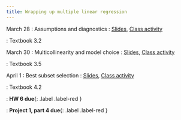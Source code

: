 ```yaml
---
title: Wrapping up multiple linear regression
---
```


March 28
: Assumptions and diagnostics
  : [Slides](https://sta112-s22.github.io/slides/lecture_24.html), [Class activity](https://sta112-s22.github.io/class_activities/ca_lecture_24.html)

: Textbook 3.2

March 30
: Multicollinearity and model choice
  : [Slides](https://sta112-s22.github.io/slides/lecture_25.html), [Class activity](https://sta112-s22.github.io/class_activities/ca_lecture_25.html)

: Textbook 3.5

April 1
: Best subset selection
  : [Slides](https://sta112-s22.github.io/slides/lecture_26.html), [Class activity](https://sta112-s22.github.io/class_activities/ca_lecture_26.html)

: Textbook 4.2

: **HW 6 due**{: .label .label-red }

: **Project 1, part 4 due**{: .label .label-red }